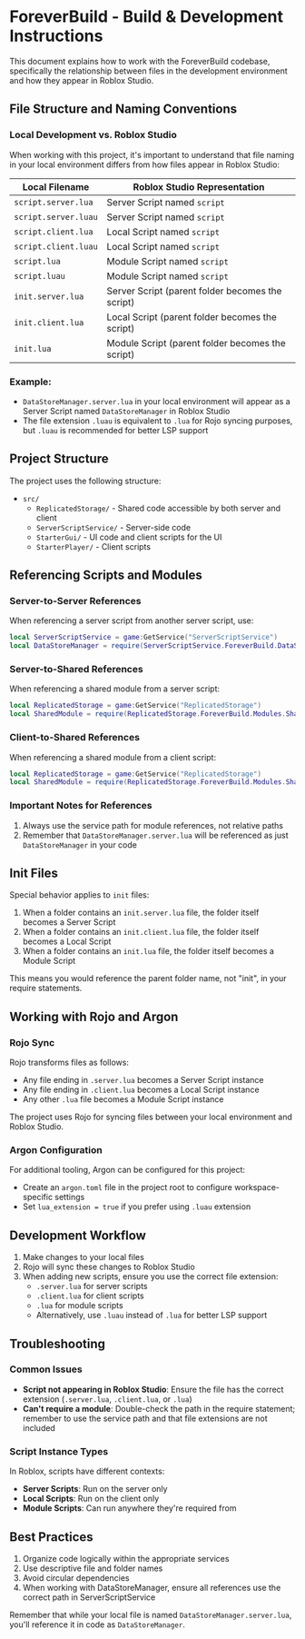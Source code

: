 # ForeverBuild - Build & Development Instructions

This document explains how to work with the ForeverBuild codebase, specifically the relationship between files in the development environment and how they appear in Roblox Studio.

## File Structure and Naming Conventions

### Local Development vs. Roblox Studio

When working with this project, it's important to understand that file naming in your local environment differs from how files appear in Roblox Studio:

| Local Filename | Roblox Studio Representation |
|----------------|------------------------------|
| `script.server.lua` | Server Script named `script` |
| `script.server.luau` | Server Script named `script` |
| `script.client.lua` | Local Script named `script` |
| `script.client.luau` | Local Script named `script` |
| `script.lua` | Module Script named `script` |
| `script.luau` | Module Script named `script` |
| `init.server.lua` | Server Script (parent folder becomes the script) |
| `init.client.lua` | Local Script (parent folder becomes the script) |
| `init.lua` | Module Script (parent folder becomes the script) |

### Example:

- `DataStoreManager.server.lua` in your local environment will appear as a Server Script named `DataStoreManager` in Roblox Studio
- The file extension `.luau` is equivalent to `.lua` for Rojo syncing purposes, but `.luau` is recommended for better LSP support

## Project Structure

The project uses the following structure:

- `src/`
  - `ReplicatedStorage/` - Shared code accessible by both server and client
  - `ServerScriptService/` - Server-side code
  - `StarterGui/` - UI code and client scripts for the UI
  - `StarterPlayer/` - Client scripts

## Referencing Scripts and Modules

### Server-to-Server References

When referencing a server script from another server script, use:

```lua
local ServerScriptService = game:GetService("ServerScriptService")
local DataStoreManager = require(ServerScriptService.ForeverBuild.DataStoreManager)
```

### Server-to-Shared References

When referencing a shared module from a server script:

```lua
local ReplicatedStorage = game:GetService("ReplicatedStorage")
local SharedModule = require(ReplicatedStorage.ForeverBuild.Modules.SharedModule)
```

### Client-to-Shared References

When referencing a shared module from a client script:

```lua
local ReplicatedStorage = game:GetService("ReplicatedStorage")
local SharedModule = require(ReplicatedStorage.ForeverBuild.Modules.SharedModule)
```

### Important Notes for References

1. Always use the service path for module references, not relative paths
2. Remember that `DataStoreManager.server.lua` will be referenced as just `DataStoreManager` in your code

## Init Files

Special behavior applies to `init` files:

1. When a folder contains an `init.server.lua` file, the folder itself becomes a Server Script
2. When a folder contains an `init.client.lua` file, the folder itself becomes a Local Script
3. When a folder contains an `init.lua` file, the folder itself becomes a Module Script

This means you would reference the parent folder name, not "init", in your require statements.

## Working with Rojo and Argon

### Rojo Sync

Rojo transforms files as follows:
- Any file ending in `.server.lua` becomes a Server Script instance
- Any file ending in `.client.lua` becomes a Local Script instance
- Any other `.lua` file becomes a Module Script instance

The project uses Rojo for syncing files between your local environment and Roblox Studio.

### Argon Configuration

For additional tooling, Argon can be configured for this project:

- Create an `argon.toml` file in the project root to configure workspace-specific settings
- Set `lua_extension = true` if you prefer using `.luau` extension

## Development Workflow

1. Make changes to your local files
2. Rojo will sync these changes to Roblox Studio
3. When adding new scripts, ensure you use the correct file extension:
   - `.server.lua` for server scripts
   - `.client.lua` for client scripts
   - `.lua` for module scripts
   - Alternatively, use `.luau` instead of `.lua` for better LSP support

## Troubleshooting

### Common Issues

- **Script not appearing in Roblox Studio**: Ensure the file has the correct extension (`.server.lua`, `.client.lua`, or `.lua`)
- **Can't require a module**: Double-check the path in the require statement; remember to use the service path and that file extensions are not included

### Script Instance Types

In Roblox, scripts have different contexts:

- **Server Scripts**: Run on the server only
- **Local Scripts**: Run on the client only
- **Module Scripts**: Can run anywhere they're required from

## Best Practices

1. Organize code logically within the appropriate services
2. Use descriptive file and folder names
3. Avoid circular dependencies
4. When working with DataStoreManager, ensure all references use the correct path in ServerScriptService

Remember that while your local file is named `DataStoreManager.server.lua`, you'll reference it in code as `DataStoreManager`.
